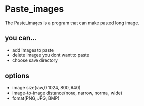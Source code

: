 # Paste_images
The Paste_images is a program that can make pasted long image.

## you can...
- add images to paste
- delete imagee you dont want to paste
- choose save directory

## options
- image size(raw,0 1024, 800, 640)
- image-to-image distance(none, narrow, normal, wide)
- fomat(PNG, JPG, BMP)
